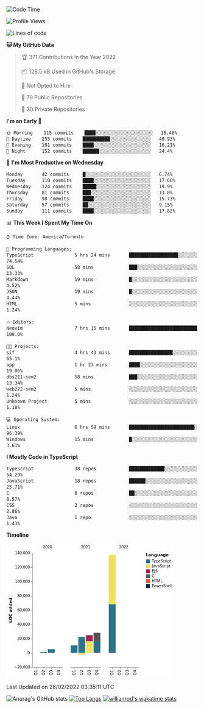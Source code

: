 <!--START_SECTION:waka-->
![Code Time](http://img.shields.io/badge/Code%20Time-162%20hrs%2010%20mins-blue)

![Profile Views](http://img.shields.io/badge/Profile%20Views-29-blue)

![Lines of code](https://img.shields.io/badge/From%20Hello%20World%20I%27ve%20Written-227%20Thousand%20lines%20of%20code-blue)

**🐱 My GitHub Data** 

> 🏆 371 Contributions in the Year 2022
 > 
> 📦 128.5 kB Used in GitHub's Storage 
 > 
> 🚫 Not Opted to Hire
 > 
> 📜 79 Public Repositories 
 > 
> 🔑 30 Private Repositories  
 > 
**I'm an Early 🐤** 

```text
🌞 Morning    115 commits    ████░░░░░░░░░░░░░░░░░░░░░   18.46% 
🌆 Daytime    255 commits    ██████████░░░░░░░░░░░░░░░   40.93% 
🌃 Evening    101 commits    ████░░░░░░░░░░░░░░░░░░░░░   16.21% 
🌙 Night      152 commits    ██████░░░░░░░░░░░░░░░░░░░   24.4%

```
📅 **I'm Most Productive on Wednesday** 

```text
Monday       42 commits     █░░░░░░░░░░░░░░░░░░░░░░░░   6.74% 
Tuesday      110 commits    ████░░░░░░░░░░░░░░░░░░░░░   17.66% 
Wednesday    124 commits    █████░░░░░░░░░░░░░░░░░░░░   19.9% 
Thursday     81 commits     ███░░░░░░░░░░░░░░░░░░░░░░   13.0% 
Friday       98 commits     ████░░░░░░░░░░░░░░░░░░░░░   15.73% 
Saturday     57 commits     ██░░░░░░░░░░░░░░░░░░░░░░░   9.15% 
Sunday       111 commits    ████░░░░░░░░░░░░░░░░░░░░░   17.82%

```


📊 **This Week I Spent My Time On** 

```text
⌚︎ Time Zone: America/Toronto

💬 Programming Languages: 
TypeScript               5 hrs 24 mins       ██████████████████░░░░░░░   74.54% 
SQL                      58 mins             ███░░░░░░░░░░░░░░░░░░░░░░   13.33% 
Markdown                 19 mins             █░░░░░░░░░░░░░░░░░░░░░░░░   4.52% 
JSON                     19 mins             █░░░░░░░░░░░░░░░░░░░░░░░░   4.44% 
HTML                     5 mins              ░░░░░░░░░░░░░░░░░░░░░░░░░   1.24%

🔥 Editors: 
Neovim                   7 hrs 15 mins       █████████████████████████   100.0%

🐱‍💻 Projects: 
sif                      4 hrs 43 mins       ████████████████░░░░░░░░░   65.1% 
app                      1 hr 23 mins        ████░░░░░░░░░░░░░░░░░░░░░   19.06% 
dbs211-sem2              58 mins             ███░░░░░░░░░░░░░░░░░░░░░░   13.34% 
web222-sem2              5 mins              ░░░░░░░░░░░░░░░░░░░░░░░░░   1.24% 
Unknown Project          5 mins              ░░░░░░░░░░░░░░░░░░░░░░░░░   1.18%

💻 Operating System: 
Linux                    6 hrs 59 mins       ████████████████████████░   96.39% 
Windows                  15 mins             █░░░░░░░░░░░░░░░░░░░░░░░░   3.61%

```

**I Mostly Code in TypeScript** 

```text
TypeScript               38 repos            █████████████░░░░░░░░░░░░   54.29% 
JavaScript               18 repos            ██████░░░░░░░░░░░░░░░░░░░   25.71% 
C                        6 repos             ██░░░░░░░░░░░░░░░░░░░░░░░   8.57% 
CSS                      2 repos             ░░░░░░░░░░░░░░░░░░░░░░░░░   2.86% 
Java                     1 repo              ░░░░░░░░░░░░░░░░░░░░░░░░░   1.43%

```


**Timeline**

![Chart not found](https://raw.githubusercontent.com/wise-introvert/wise-introvert/master/charts/bar_graph.png) 


 Last Updated on 28/02/2022 03:35:11 UTC
<!--END_SECTION:waka-->

![Anurag's GitHub stats](https://github-readme-stats.vercel.app/api?username=wise-introvert&count_private=true&show_icons=true)
[![Top Langs](https://github-readme-stats.vercel.app/api/top-langs/?username=wise-introvert&langs_count=10)](https://github.com/anuraghazra/github-readme-stats)
[![willianrod's wakatime stats](https://github-readme-stats.vercel.app/api/wakatime?username=wiseintrovert)](https://github.com/anuraghazra/github-readme-stats)
